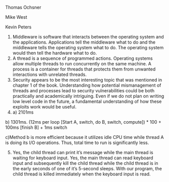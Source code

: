 Thomas Ochsner

Mike West

Kevin Peters

  

1. Middleware is software that interacts between the operating system and the applications. Applications tell the middleware what to do and the middleware tells the operating system what to do. The operating system would then tell the hardware what to do. 
2. A thread is a sequence of programmed actions. Operating systems allow multiple threads to run concurrently on the same machine. A process is a container for threads that protects them from unwanted interactions with unrelated threads. 
3. Security appears to be the most interesting topic that was mentioned in chapter 1 of the book. Understanding how potential mismanagement of threads and processes lead to security vulnerabilities could be both practically and academically intriguing. Even if we do not plan on writing low level code in the future, a fundamental understanding of how these exploits work would be useful. 
4. a) 2101ms 

b) 1301ms. (12ms per loop [Start A, switch, do B, switch, compute]) * 100 + 100ms [finish B] + 1ms switch

c)Method b is more efficient because it utilizes idle CPU time while thread A is doing its I/O operations. Thus, total time to run is significantly less.

5. Yes, the child thread can print it’s message while the main thread is waiting for keyboard input. Yes, the main thread can read keyboard input and subsequently kill the child thread while the child thread is in the early seconds of one of it’s 5-second sleeps. With our program, the child thread is killed immediately when the keyboard input is read.